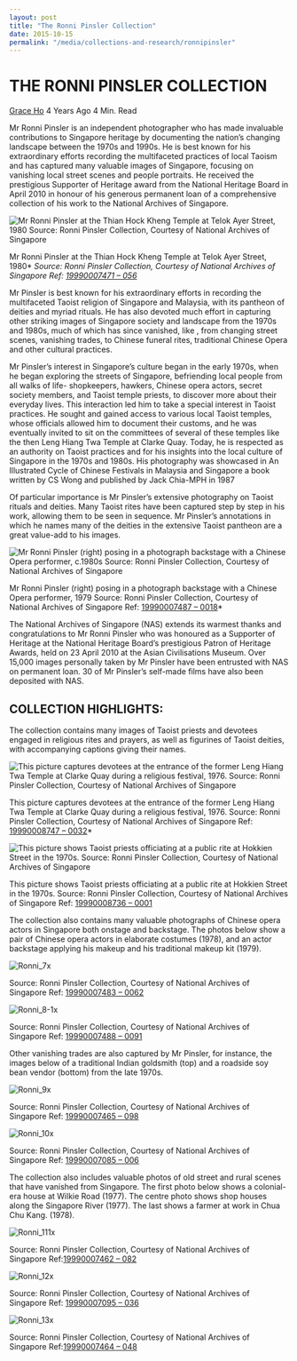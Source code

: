 ```yaml
---
layout: post
title: "The Ronni Pinsler Collection"
date: 2015-10-15
permalink: "/media/collections-and-research/ronnipinsler"
---
```


# THE RONNI PINSLER COLLECTION

[Grace Ho](http://www.nas.gov.sg/blogs/offtherecord/author/nlshgs/) 4 Years Ago 4 Min. Read

Mr Ronni Pinsler is an independent photographer who has made invaluable contributions to Singapore heritage by documenting the nation’s changing landscape between the 1970s and 1990s. He is best known for his extraordinary efforts recording the multifaceted practices of local Taoism and has captured many valuable images of Singapore, focusing on vanishing local street scenes and people portraits. He received the prestigious Supporter of Heritage award from the National Heritage Board in April 2010 in honour of his generous permanent loan of a comprehensive collection of his work to the National Archives of Singapore.

![Mr Ronni Pinsler at the Thian Hock Kheng Temple at Telok Ayer Street, 1980 Source: Ronni Pinsler Collection, Courtesy of National Archives of Singapore](http://www.nas.gov.sg/blogs/offtherecord/wp-content/uploads/2015/04/Ronni_11x.gif)

Mr Ronni Pinsler at the Thian Hock Kheng Temple at Telok Ayer Street, 1980* *Source: Ronni Pinsler Collection, Courtesy of National Archives of Singapore Ref: [19990007471 – 056](http://www.nas.gov.sg/archivesonline/photographs/record-details/86d4cbad-1162-11e3-83d5-0050568939ad)*

Mr Pinsler is best known for his extraordinary efforts in recording the multifaceted Taoist religion of Singapore and Malaysia, with its pantheon of deities and myriad rituals. He has also devoted much effort in capturing other striking images of Singapore society and landscape from the 1970s and 1980s, much of which has since vanished, like , from changing street scenes, vanishing trades, to Chinese funeral rites, traditional Chinese Opera and other cultural practices.

Mr Pinsler’s interest in Singapore’s culture began in the early 1970s, when he began exploring the streets of Singapore, befriending local people from all walks of life- shopkeepers, hawkers, Chinese opera actors, secret society members, and Taoist temple priests, to discover more about their everyday lives. This interaction led him to take a special interest in Taoist practices. He sought and gained access to various local Taoist temples, whose officials allowed him to document their customs, and he was eventually invited to sit on the committees of several of these temples like the then Leng Hiang Twa Temple at Clarke Quay. Today, he is respected as an authority on Taoist practices and for his insights into the local culture of Singapore in the 1970s and 1980s. His photography was showcased in An Illustrated Cycle of Chinese Festivals in Malaysia and Singapore a book written by CS Wong and published by Jack Chia-MPH in 1987

Of particular importance is Mr Pinsler’s extensive photography on Taoist rituals and deities. Many Taoist rites have been captured step by step in his work, allowing them to be seen in sequence. Mr Pinsler’s annotations in which he names many of the deities in the extensive Taoist pantheon are a great value-add to his images.

![Mr Ronni Pinsler (right) posing in a photograph backstage with a Chinese Opera performer, c.1980s Source: Ronni Pinsler Collection, Courtesy of National Archives of Singapore](http://www.nas.gov.sg/blogs/offtherecord/wp-content/uploads/2015/04/Ronni_2x.gif)

Mr Ronni Pinsler (right) posing in a photograph backstage with a Chinese Opera performer, 1979 Source: Ronni Pinsler Collection, Courtesy of National Archives of Singapore Ref: [19990007487 – 0018](http://www.nas.gov.sg/archivesonline/photographs/record-details/877516a3-1162-11e3-83d5-0050568939ad)*

The National Archives of Singapore (NAS) extends its warmest thanks and congratulations to Mr Ronni Pinsler who was honoured as a Supporter of Heritage at the National Heritage Board’s prestigious Patron of Heritage Awards, held on 23 April 2010 at the Asian Civilisations Museum. Over 15,000 images personally taken by Mr Pinsler have been entrusted with NAS on permanent loan. 30 of Mr Pinsler’s self-made films have also been deposited with NAS.

## **COLLECTION HIGHLIGHTS:**

The collection contains many images of Taoist priests and devotees engaged in religious rites and prayers, as well as figurines of Taoist deities, with accompanying captions giving their names.

![This picture captures devotees at the entrance of the former Leng Hiang Twa Temple at Clarke Quay during a religious festival, 1976. Source: Ronni Pinsler Collection, Courtesy of National Archives of Singapore](http://www.nas.gov.sg/blogs/offtherecord/wp-content/uploads/2015/04/Ronni_3x.gif)

This picture captures devotees at the entrance of the former Leng Hiang Twa Temple at Clarke Quay during a religious festival, 1976. Source: Ronni Pinsler Collection, Courtesy of National Archives of Singapore Ref: [19990008747 – 0032](http://www.nas.gov.sg/archivesonline/photographs/record-details/8d7061dc-1162-11e3-83d5-0050568939ad)*

![ This picture shows Taoist priests officiating at a public rite at Hokkien Street in the 1970s. Source: Ronni Pinsler Collection, Courtesy of National Archives of Singapore ](http://www.nas.gov.sg/blogs/offtherecord/wp-content/uploads/2015/04/Ronni_4x.gif)

This picture shows Taoist priests officiating at a public rite at Hokkien Street in the 1970s. Source: Ronni Pinsler Collection, Courtesy of National Archives of Singapore Ref: [19990008736 – 0001](http://www.nas.gov.sg/archivesonline/photographs/record-details/9878bac5-1162-11e3-83d5-0050568939ad)

The collection also contains many valuable photographs of Chinese opera actors in Singapore both onstage and backstage. The photos below show a pair of Chinese opera actors in elaborate costumes (1978), and an actor backstage applying his makeup and his traditional makeup kit (1979).

![Ronni_7x](http://www.nas.gov.sg/blogs/offtherecord/wp-content/uploads/2015/04/Ronni_7x.gif)

Source: Ronni Pinsler Collection, Courtesy of National Archives of Singapore Ref: [19990007483 – 0062](http://www.nas.gov.sg/archivesonline/photographs/record-details/9566a946-1162-11e3-83d5-0050568939ad)

![Ronni_8-1x](http://www.nas.gov.sg/blogs/offtherecord/wp-content/uploads/2015/04/Ronni_8-1x.gif)

Source: Ronni Pinsler Collection, Courtesy of National Archives of Singapore Ref: [19990007488 – 0091](http://www.nas.gov.sg/archivesonline/photographs/record-details/884dd985-1162-11e3-83d5-0050568939ad)

Other vanishing trades are also captured by Mr Pinsler, for instance, the images below of a traditional Indian goldsmith (top) and a roadside soy bean vendor (bottom) from the late 1970s.

![Ronni_9x](http://www.nas.gov.sg/blogs/offtherecord/wp-content/uploads/2015/04/Ronni_9x.gif)

Source: Ronni Pinsler Collection, Courtesy of National Archives of Singapore Ref: [19990007465 – 098](http://www.nas.gov.sg/archivesonline/photographs/record-details/86ab353a-1162-11e3-83d5-0050568939ad)

![Ronni_10x](http://www.nas.gov.sg/blogs/offtherecord/wp-content/uploads/2015/04/Ronni_10x.gif)

Source: Ronni Pinsler Collection, Courtesy of National Archives of Singapore Ref: [19990007085 – 006](http://www.nas.gov.sg/archivesonline/photographs/record-details/8529e8bf-1162-11e3-83d5-0050568939ad)

The collection also includes valuable photos of old street and rural scenes that have vanished from Singapore. The first photo below shows a colonial-era house at Wilkie Road (1977). The centre photo shows shop houses along the Singapore River (1977). The last shows a farmer at work in Chua Chu Kang. (1978).

![Ronni_111x](http://www.nas.gov.sg/blogs/offtherecord/wp-content/uploads/2015/04/Ronni_111x.gif)

Source: Ronni Pinsler Collection, Courtesy of National Archives of Singapore Ref:[19990007462 – 082](http://www.nas.gov.sg/archivesonline/photographs/record-details/8625ad12-1162-11e3-83d5-0050568939ad)

![Ronni_12x](http://www.nas.gov.sg/blogs/offtherecord/wp-content/uploads/2015/04/Ronni_12x.gif)

Source: Ronni Pinsler Collection, Courtesy of National Archives of Singapore Ref: [19990007095 – 036](http://www.nas.gov.sg/archivesonline/photographs/record-details/859f6750-1162-11e3-83d5-0050568939ad)

![Ronni_13x](http://www.nas.gov.sg/blogs/offtherecord/wp-content/uploads/2015/04/Ronni_13x.gif)

Source: Ronni Pinsler Collection, Courtesy of National Archives of Singapore Ref:[19990007464 – 048](http://www.nas.gov.sg/archivesonline/photographs/record-details/86551ef8-1162-11e3-83d5-0050568939ad)